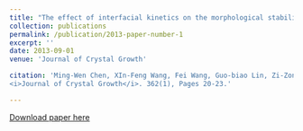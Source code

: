 ```yaml
---
title: "The effect of interfacial kinetics on the morphological stability of a spherical particle"
collection: publications
permalink: /publication/2013-paper-number-1
excerpt: ''
date: 2013-09-01
venue: 'Journal of Crystal Growth'

citation: 'Ming-Wen Chen, XIn-Feng Wang, Fei Wang, Guo-biao Lin, Zi-Zong Wang. (2013). &quot; The effect of interfacial kinetics on the morphological stability of a spherical particle. &quot; 
<i>Journal of Crystal Growth</i>. 362(1), Pages 20-23.'

---
```


[Download paper here](https://doi.org/10.1016/j.jcrysgro.2012.02.042)
